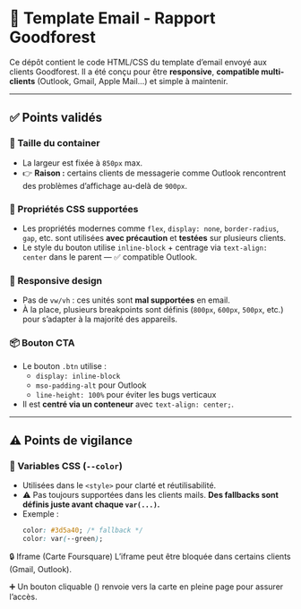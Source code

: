 # 📩 Template Email - Rapport Goodforest

Ce dépôt contient le code HTML/CSS du template d’email envoyé aux clients Goodforest. Il a été conçu pour être **responsive**, **compatible multi-clients** (Outlook, Gmail, Apple Mail…) et simple à maintenir.

---

## ✅ Points validés

### 📐 Taille du container
- La largeur est fixée à `850px` max.
- 👉 **Raison :** certains clients de messagerie comme Outlook rencontrent des problèmes d’affichage au-delà de `900px`.

### 💅 Propriétés CSS supportées
- Les propriétés modernes comme `flex`, `display: none`, `border-radius`, `gap`, etc. sont utilisées **avec précaution** et **testées** sur plusieurs clients.
- Le style du bouton utilise `inline-block` + centrage via `text-align: center` dans le parent — ✅ compatible Outlook.

### 📱 Responsive design
- Pas de `vw/vh` : ces unités sont **mal supportées** en email.
- À la place, plusieurs breakpoints sont définis (`800px`, `600px`, `500px`, etc.) pour s’adapter à la majorité des appareils.

### 📦 Bouton CTA
- Le bouton `.btn` utilise :
  - `display: inline-block`
  - `mso-padding-alt` pour Outlook
  - `line-height: 100%` pour éviter les bugs verticaux
- Il est **centré via un conteneur** avec `text-align: center;`.

---

## ⚠️ Points de vigilance

### 🧱 Variables CSS (`--color`)
- Utilisées dans le `<style>` pour clarté et réutilisabilité.
- ⚠️ Pas toujours supportées dans les clients mails. **Des fallbacks sont définis juste avant chaque `var(...)`.**
- Exemple :
  ```css
  color: #3d5a40; /* fallback */
  color: var(--green);

🔒 Iframe (Carte Foursquare)
L’iframe peut être bloquée dans certains clients (Gmail, Outlook).

➕ Un bouton cliquable (<a class="btn">) renvoie vers la carte en pleine page pour assurer l’accès.

